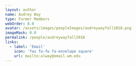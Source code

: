 ```yaml
---
layout: author
name: Audrey Way
type: Former Members
webOrder: 8.0
avatar: /assets/images/peopleImages/audreywayfall2018.png
imageMask: 0.0
permalink: /people/audreywayfall2018
links:
  - label: 'Email'
    icon: 'fas fa-fw fa-envelope square'
    url: mailto:alway@email.wm.edu
---
```

